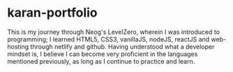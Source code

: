 # karan-portfolio

This is my journey through Neog's LevelZero, wherein I was introduced to programming; I learned HTML5, CSS3, vanillaJS, nodeJS, reactJS and web-hosting through netlify and github. Having understood what a developer mindset is, I believe I can become very proficient in the languages mentioned previously, as long as I continue to practice and learn. 
